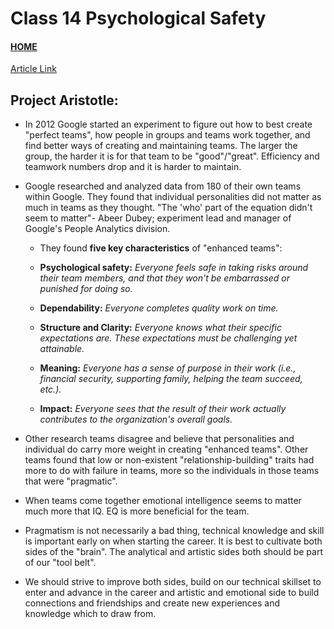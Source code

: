# Class 14 Psychological Safety

#### [HOME](https://cesarderio.github.io/reading-notes/)

[Article Link](https://www.cnbc.com/2019/02/28/what-google-learned-in-its-quest-to-build-the-perfect-team.html)

## Project Aristotle:

* In 2012 Google started an experiment to figure out how to best create "perfect teams", how people in groups and teams work together, and find better ways of creating and maintaining teams. The larger the group, the harder it is for that team to be "good"/"great". Efficiency and teamwork numbers drop and it is harder to maintain.

* Google researched and analyzed data from 180 of their own teams within Google. They found that individual personalities did not matter as much in teams as they thought. "The 'who' part of the equation didn't seem to matter"- Abeer Dubey; experiment lead and manager of Google's People Analytics division.

  * They found **five key characteristics** of "enhanced teams":

  * **Psychological safety:** *Everyone feels safe in taking risks around their team members, and that they won't be embarrassed or punished for doing so.*

  * **Dependability:** *Everyone completes quality work on time.*

  * **Structure and Clarity:** *Everyone knows what their specific expectations are. These expectations must be challenging yet attainable.*

  * **Meaning:** *Everyone has a sense of purpose in their work (i.e., financial security, supporting family, helping the team succeed, etc.).*

  * **Impact:** *Everyone sees that the result of their work actually contributes to the organization's overall goals.*

* Other research teams disagree and believe that personalities and individual do carry more weight in creating "enhanced teams". Other teams found that low or non-existent "relationship-building" traits had more to do with failure in teams, more so the individuals in those teams that were "pragmatic".

* When teams come together emotional intelligence seems to matter much more that IQ. EQ is more beneficial for the team.

* Pragmatism is not necessarily a bad thing, technical knowledge and skill is important early on when starting the career. It is best to cultivate both sides of the "brain". The analytical and artistic sides both should be part of our "tool belt".

* We should strive to improve both sides, build on our technical skillset to enter and advance in the career and artistic and emotional side to build connections and friendships and create new experiences and knowledge which to draw from.
